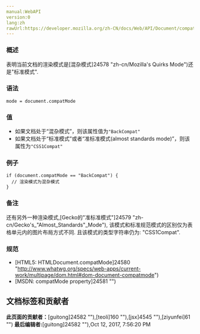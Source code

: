 ```yaml
---
manual:WebAPI
version:0
lang:zh
rawUrl:https://developer.mozilla.org/zh-CN/docs/Web/API/Document/compatMode
---
```





### 概述<a name="Summary"></a>


表明当前文档的渲染模式是[混杂模式]24578 "zh-cn/Mozilla's Quirks Mode")还是&quot;标准模式&quot;.


### 语法<a name="Syntax"></a>

```
mode = document.compatMode
```

### 值<a name="值"></a>

* 如果文档处于“混杂模式”，则该属性值为`"BackCompat"`
* 如果文档处于“标准模式”或者“准标准模式(almost standards mode)”，则该属性为`"CSS1Compat"`

### 例子<a name="Example"></a>

```
if (document.compatMode == "BackCompat") {
  // 渲染模式为混杂模式
}
```

### 备注<a name="Notes"></a>


还有另外一种渲染模式,[Gecko的&quot;准标准模式&quot;]24579 "zh-cn/Gecko's_"Almost_Standards"_Mode"), 该模式和标准规范模式的区别仅为表格单元内的图片布局方式不同. 且该模式的类型字符串仍为: &quot;CSS1Compat&quot;.


### 规范<a name="Specification"></a>

* [HTML5: HTMLDocument.compatMode]24580 "http://www.whatwg.org/specs/web-apps/current-work/multipage/dom.html#dom-document-compatmode")
* [MSDN: compatMode property]24581 "")



## 文档标签和贡献者
**此页面的贡献者：**[guitong]24582 ""),[teoli]160 ""),[jsx]4545 ""),[ziyunfei]61 "")
**最后编辑者:**[guitong]24582 ""),<time>Oct 12, 2017, 7:56:20 PM</time>


